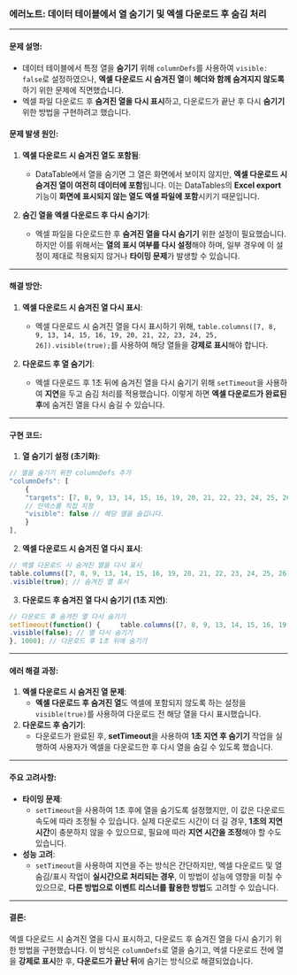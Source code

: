 
### **에러노트: 데이터 테이블에서 열 숨기기 및 엑셀 다운로드 후 숨김 처리**

---

#### **문제 설명:**

- 데이터 테이블에서 특정 열을 **숨기기** 위해 `columnDefs`를 사용하여 `visible: false`로 설정하였으나, **엑셀 다운로드 시 숨겨진 열**이 **헤더와 함께 숨겨지지 않도록** 하기 위한 문제에 직면했습니다.
- 엑셀 파일 다운로드 후 **숨겨진 열을 다시 표시**하고, 다운로드가 끝난 후 다시 **숨기기** 위한 방법을 구현하려고 했습니다.

#### **문제 발생 원인:**

1. **엑셀 다운로드 시 숨겨진 열도 포함됨**:
    
    - DataTable에서 열을 숨기면 그 열은 화면에서 보이지 않지만, **엑셀 다운로드 시 숨겨진 열이 여전히 데이터에 포함**됩니다. 이는 DataTables의 **Excel export** 기능이 **화면에 표시되지 않는 열도 엑셀 파일에 포함**시키기 때문입니다.
2. **숨긴 열을 엑셀 다운로드 후 다시 숨기기**:
    
    - 엑셀 파일을 다운로드한 후 **숨겨진 열을 다시 숨기기** 위한 설정이 필요했습니다. 하지만 이를 위해서는 **열의 표시 여부를 다시 설정**해야 하며, 일부 경우에 이 설정이 제대로 적용되지 않거나 **타이밍 문제**가 발생할 수 있습니다.

---

#### **해결 방안:**

1. **엑셀 다운로드 시 숨겨진 열 다시 표시**:
    
    - 엑셀 다운로드 시 숨겨진 열을 다시 표시하기 위해, `table.columns([7, 8, 9, 13, 14, 15, 16, 19, 20, 21, 22, 23, 24, 25, 26]).visible(true);`를 사용하여 해당 열들을 **강제로 표시**해야 합니다.
2. **다운로드 후 열 숨기기**:
    
    - 엑셀 다운로드 후 1초 뒤에 숨겨진 열을 다시 숨기기 위해 `setTimeout`을 사용하여 **지연**을 두고 숨김 처리를 적용했습니다. 이렇게 하면 **엑셀 다운로드가 완료된 후**에 숨겨진 열을 다시 숨길 수 있습니다.

---

#### **구현 코드:**

1. **열 숨기기 설정 (초기화)**:
```js
// 열을 숨기기 위한 columnDefs 추가 
"columnDefs": [     
	{         
	"targets": [7, 8, 9, 13, 14, 15, 16, 19, 20, 21, 22, 23, 24, 25, 26], 
	// 인덱스를 직접 지정         
	"visible": false // 해당 열을 숨깁니다.     
	} 
],
```


2. **엑셀 다운로드 시 숨겨진 열 다시 표시**:

```js
// 엑셀 다운로드 시 숨겨진 열을 다시 표시 
table.columns([7, 8, 9, 13, 14, 15, 16, 19, 20, 21, 22, 23, 24, 25, 26])
.visible(true); // 숨겨진 열 표시
```


3. **다운로드 후 숨겨진 열 다시 숨기기 (1초 지연)**:

```js
// 다운로드 후 숨겨진 열 다시 숨기기 
setTimeout(function() {     table.columns([7, 8, 9, 13, 14, 15, 16, 19, 20, 21, 22, 23, 24, 25, 26])
.visible(false); // 열 다시 숨기기 
}, 1000); // 다운로드 후 1초 뒤에 숨기기
```

---

#### **에러 해결 과정:**

1. **엑셀 다운로드 시 숨겨진 열 문제**:
    - **엑셀 다운로드 후 숨겨진 열**도 엑셀에 포함되지 않도록 하는 설정을 `visible(true)`를 사용하여 다운로드 전 해당 열을 다시 표시했습니다.
2. **다운로드 후 숨기기**:
    - 다운로드가 완료된 후, **setTimeout**을 사용하여 **1초 지연 후 숨기기** 작업을 실행하여 사용자가 엑셀을 다운로드한 후 다시 열을 숨길 수 있도록 했습니다.

---

#### **주요 고려사항:**

- **타이밍 문제**:
    - `setTimeout`을 사용하여 1초 후에 열을 숨기도록 설정했지만, 이 값은 다운로드 속도에 따라 조정될 수 있습니다. 실제 다운로드 시간이 더 길 경우, **1초의 지연 시간**이 충분하지 않을 수 있으므로, 필요에 따라 **지연 시간을 조정**해야 할 수도 있습니다.
- **성능 고려**:
    - `setTimeout`을 사용하여 지연을 주는 방식은 간단하지만, 엑셀 다운로드 및 열 숨김/표시 작업이 **실시간으로 처리되는 경우**, 이 방법이 성능에 영향을 미칠 수 있으므로, **다른 방법으로 이벤트 리스너를 활용한 방법**도 고려할 수 있습니다.

---

#### **결론:**

엑셀 다운로드 시 숨겨진 열을 다시 표시하고, 다운로드 후 숨겨진 열을 다시 숨기기 위한 방법을 구현했습니다. 이 방식은 `columnDefs`로 열을 숨기고, 엑셀 다운로드 전에 열을 **강제로 표시**한 후, **다운로드가 끝난 뒤**에 숨기는 방식으로 해결되었습니다.